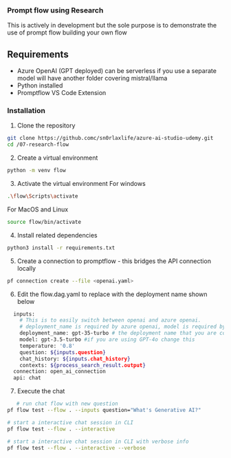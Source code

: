 ### Prompt flow using Research ###

This is actively in development but the sole purpose is to demonstrate the use of prompt flow building your own flow

## Requirements ###
* Azure OpenAI (GPT deployed) can be serverless if you use a separate model will have another folder covering mistral/llama
* Python installed
* Promptflow VS Code Extension

### Installation ###
1. Clone the repository
```bash
git clone https://github.comc/sn0rlaxlife/azure-ai-studio-udemy.git
cd /07-research-flow
```

2. Create a virtual environment
```bash
python -m venv flow
```
3. Activate the virtual environment
For windows
```bash
.\flow\Scripts\activate
```
For MacOS and Linux
```bash
source flow/bin/activate
```
4. Install related dependencies
```bash
python3 install -r requirements.txt
```
5. Create a connection to promptflow - this bridges the API connection locally
```bash
pf connection create --file <openai.yaml>
```
6. Edit the flow.dag.yaml to replace with the deployment name shown below
```bash
  inputs:
    # This is to easily switch between openai and azure openai.
    # deployment_name is required by azure openai, model is required by openai.
    deployment_name: gpt-35-turbo # the deployment name that you are consuming
    model: gpt-3.5-turbo #if you are using GPT-4o change this
    temperature: '0.8'
    question: ${inputs.question}
    chat_history: ${inputs.chat_history}
    contexts: ${process_search_result.output}
  connection: open_ai_connection
  api: chat
```

7. Execute the chat
```bash
   # run chat flow with new question
pf flow test --flow . --inputs question="What's Generative AI?"

# start a interactive chat session in CLI
pf flow test --flow . --interactive

# start a interactive chat session in CLI with verbose info
pf flow test --flow . --interactive --verbose
```
   
 
